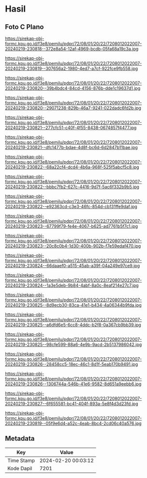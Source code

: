 # Hasil

## Foto C Plano

https://sirekap-obj-formc.kpu.go.id/f3e8/pemilu/pdpr/72/08/01/20/22/7208012022007-20240219-230818--372e8a54-12af-4969-bcdb-05fa68a19c3a.jpg

https://sirekap-obj-formc.kpu.go.id/f3e8/pemilu/pdpr/72/08/01/20/22/7208012022007-20240219-230819--307656a2-1980-4ed7-a7cf-922fce9fb558.jpg

https://sirekap-obj-formc.kpu.go.id/f3e8/pemilu/pdpr/72/08/01/20/22/7208012022007-20240219-230820--39b4bdc4-84cd-4156-876b-dde1c19637d1.jpg

https://sirekap-obj-formc.kpu.go.id/f3e8/pemilu/pdpr/72/08/01/20/22/7208012022007-20240219-230820--29071238-829b-46a7-9241-022dadc6fd2b.jpg

https://sirekap-obj-formc.kpu.go.id/f3e8/pemilu/pdpr/72/08/01/20/22/7208012022007-20240219-230821--277cfc51-c40f-4f55-8438-0674857f4477.jpg

https://sirekap-obj-formc.kpu.go.id/f3e8/pemilu/pdpr/72/08/01/20/22/7208012022007-20240219-230821--dfc1477b-bdae-4d8f-bc6d-6d2847b11bae.jpg

https://sirekap-obj-formc.kpu.go.id/f3e8/pemilu/pdpr/72/08/01/20/22/7208012022007-20240219-230822--68a22cf4-dcd4-4b6a-968f-525f5abcf5c8.jpg

https://sirekap-obj-formc.kpu.go.id/f3e8/pemilu/pdpr/72/08/01/20/22/7208012022007-20240219-230822--bbbc7fb2-627c-4416-9d7f-5ac6f332b9b5.jpg

https://sirekap-obj-formc.kpu.go.id/f3e8/pemilu/pdpr/72/08/01/20/22/7208012022007-20240219-230822--e92363cd-c3e3-46fc-854d-cb131ffe9daf.jpg

https://sirekap-obj-formc.kpu.go.id/f3e8/pemilu/pdpr/72/08/01/20/22/7208012022007-20240219-230823--67799f79-fe4e-4067-b625-ad7761b5f7c1.jpg

https://sirekap-obj-formc.kpu.go.id/f3e8/pemilu/pdpr/72/08/01/20/22/7208012022007-20240219-230823--20c8c0b4-1d30-400b-902b-f7e59edaf470.jpg

https://sirekap-obj-formc.kpu.go.id/f3e8/pemilu/pdpr/72/08/01/20/22/7208012022007-20240219-230824--66daaef0-a515-45ab-a39f-04a249e97ce9.jpg

https://sirekap-obj-formc.kpu.go.id/f3e8/pemilu/pdpr/72/08/01/20/22/7208012022007-20240219-230824--1a3e5deb-9b84-4abf-8a0c-8eaf214e27c7.jpg

https://sirekap-obj-formc.kpu.go.id/f3e8/pemilu/pdpr/72/08/01/20/22/7208012022007-20240219-230825--8d9ecb30-83ca-41e1-b434-4a06344b9fda.jpg

https://sirekap-obj-formc.kpu.go.id/f3e8/pemilu/pdpr/72/08/01/20/22/7208012022007-20240219-230825--a6dfd6e5-6cc8-4ddc-b2f8-0a367cb9bb39.jpg

https://sirekap-obj-formc.kpu.go.id/f3e8/pemilu/pdpr/72/08/01/20/22/7208012022007-20240219-230825--98cfe599-88a6-4e9b-9acd-2b5137986042.jpg

https://sirekap-obj-formc.kpu.go.id/f3e8/pemilu/pdpr/72/08/01/20/22/7208012022007-20240219-230826--28458cc5-18ec-46c1-8d1f-5eab170b9491.jpg

https://sirekap-obj-formc.kpu.go.id/f3e8/pemilu/pdpr/72/08/01/20/22/7208012022007-20240219-230826--1306744a-546b-41e6-9582-8d651a9eebb6.jpg

https://sirekap-obj-formc.kpu.go.id/f3e8/pemilu/pdpr/72/08/01/20/22/7208012022007-20240219-230827--6f655581-bc41-404f-893a-5e8f4d3d23fd.jpg

https://sirekap-obj-formc.kpu.go.id/f3e8/pemilu/pdpr/72/08/01/20/22/7208012022007-20240219-230819--05f9e6d4-a52c-4eab-8bc4-2cd06c40a576.jpg


## Metadata

| Key        | Value               |
| ---------- | ------------------- |
| Time Stamp | 2024-02-20 00:03:12 |
| Kode Dapil | 7201                |



